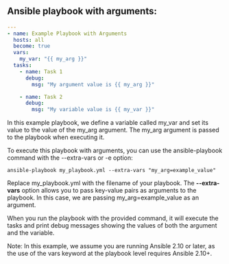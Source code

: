 ## Ansible playbook with arguments:

```yaml
---
- name: Example Playbook with Arguments
  hosts: all
  become: true
  vars:
    my_var: "{{ my_arg }}"
  tasks:
    - name: Task 1
      debug:
        msg: "My argument value is {{ my_arg }}"

    - name: Task 2
      debug:
        msg: "My variable value is {{ my_var }}"
```

In this example playbook, we define a variable called my_var and set its value to the value of the my_arg argument. The my_arg argument is passed to the playbook when executing it.

To execute this playbook with arguments, you can use the ansible-playbook command with the --extra-vars or -e option:

```
ansible-playbook my_playbook.yml --extra-vars "my_arg=example_value"
```

Replace my_playbook.yml with the filename of your playbook. The <b>--extra-vars</b> option allows you to pass key-value pairs as arguments to the playbook. In this case, we are passing my_arg=example_value as an argument.

When you run the playbook with the provided command, it will execute the tasks and print debug messages showing the values of both the argument and the variable.

Note: In this example, we assume you are running Ansible 2.10 or later, as the use of the vars keyword at the playbook level requires Ansible 2.10+.
